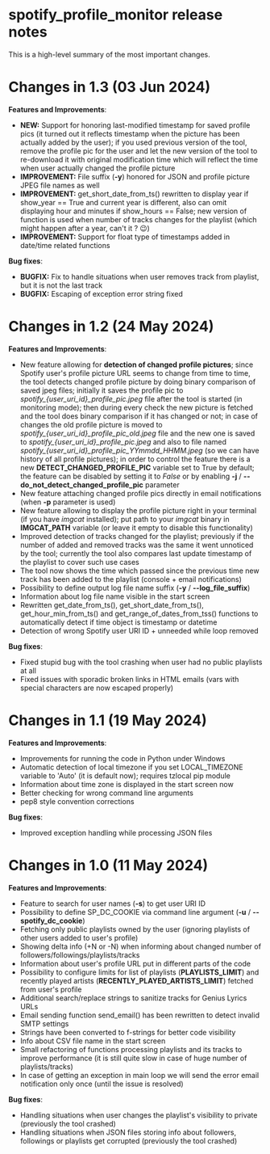# spotify_profile_monitor release notes

This is a high-level summary of the most important changes. 

# Changes in 1.3 (03 Jun 2024)

**Features and Improvements**:

- **NEW:** Support for honoring last-modified timestamp for saved profile pics (it turned out it reflects timestamp when the picture has been actually added by the user); if you used previous version of the tool, remove the profile pic for the user and let the new version of the tool to re-download it with original modification time which will reflect the time when user actually changed the profile picture
- **IMPROVEMENT:** File suffix (**-y**) honored for JSON and profile picture JPEG file names as well
- **IMPROVEMENT:** get_short_date_from_ts() rewritten to display year if show_year == True and current year is different, also can omit displaying hour and minutes if show_hours == False; new version of function is used when number of tracks changes for the playlist (which might happen after a year, can't it ? 😉)
- **IMPROVEMENT:** Support for float type of timestamps added in date/time related functions

**Bug fixes**:

- **BUGFIX:** Fix to handle situations when user removes track from playlist, but it is not the last track
- **BUGFIX:** Escaping of exception error string fixed

# Changes in 1.2 (24 May 2024)

**Features and Improvements**:

- New feature allowing for **detection of changed profile pictures**; since Spotify user's profile picture URL seems to change from time to time, the tool detects changed profile picture by doing binary comparison of saved jpeg files; initially it saves the profile pic to *spotify_{user_uri_id}_profile_pic.jpeg* file after the tool is started (in monitoring mode); then during every check the new picture is fetched and the tool does binary comparison if it has changed or not; in case of changes the old profile picture is moved to *spotify_{user_uri_id}_profile_pic_old.jpeg* file and the new one is saved to *spotify_{user_uri_id}_profile_pic.jpeg* and also to file named *spotify_{user_uri_id}_profile_pic_YYmmdd_HHMM.jpeg* (so we can have history of all profile pictures); in order to control the feature there is a new **DETECT_CHANGED_PROFILE_PIC** variable set to True by default; the feature can be disabled by setting it to *False* or by enabling **-j** / **--do_not_detect_changed_profile_pic** parameter
- New feature attaching changed profile pics directly in email notifications (when **-p** parameter is used)
- New feature allowing to display the profile picture right in your terminal (if you have *imgcat* installed); put path to your *imgcat* binary in **IMGCAT_PATH** variable (or leave it empty to disable this functionality)
- Improved detection of tracks changed for the playlist; previously if the number of added and removed tracks was the same it went unnoticed by the tool; currently the tool also compares last update timestamp of the playlist to cover such use cases
- The tool now shows the time which passed since the previous time new track has been added to the playlist (console + email notifications)
- Possibility to define output log file name suffix (**-y** / **--log_file_suffix**)
- Information about log file name visible in the start screen
- Rewritten get_date_from_ts(), get_short_date_from_ts(), get_hour_min_from_ts() and get_range_of_dates_from_tss() functions to automatically detect if time object is timestamp or datetime
- Detection of wrong Spotify user URI ID + unneeded while loop removed

**Bug fixes**:

- Fixed stupid bug with the tool crashing when user had no public playlists at all
- Fixed issues with sporadic broken links in HTML emails (vars with special characters are now escaped properly)

# Changes in 1.1 (19 May 2024)

**Features and Improvements**:

- Improvements for running the code in Python under Windows
- Automatic detection of local timezone if you set LOCAL_TIMEZONE variable to 'Auto' (it is default now); requires tzlocal pip module
- Information about time zone is displayed in the start screen now
- Better checking for wrong command line arguments
- pep8 style convention corrections

**Bug fixes**:

- Improved exception handling while processing JSON files

# Changes in 1.0 (11 May 2024)

**Features and Improvements**:

- Feature to search for user names (**-s**) to get user URI ID
- Possibility to define SP_DC_COOKIE via command line argument (**-u** / **--spotify_dc_cookie**)
- Fetching only public playlists owned by the user (ignoring playlists of other users added to user's profile)
- Showing delta info (+N or -N) when informing about changed number of followers/followings/playlists/tracks
- Information about user's profile URL put in different parts of the code
- Possibility to configure limits for list of playlists (**PLAYLISTS_LIMIT**) and recently played artists (**RECENTLY_PLAYED_ARTISTS_LIMIT**) fetched from user's profile
- Additional search/replace strings to sanitize tracks for Genius Lyrics URLs
- Email sending function send_email() has been rewritten to detect invalid SMTP settings
- Strings have been converted to f-strings for better code visibility
- Info about CSV file name in the start screen
- Small refactoring of functions processing playlists and its tracks to improve performance (it is still quite slow in case of huge number of playlists/tracks)
- In case of getting an exception in main loop we will send the error email notification only once (until the issue is resolved)

**Bug fixes**:

- Handling situations when user changes the playlist's visibility to private (previously the tool crashed)
- Handling situations when JSON files storing info about followers, followings or playlists get corrupted (previously the tool crashed)
